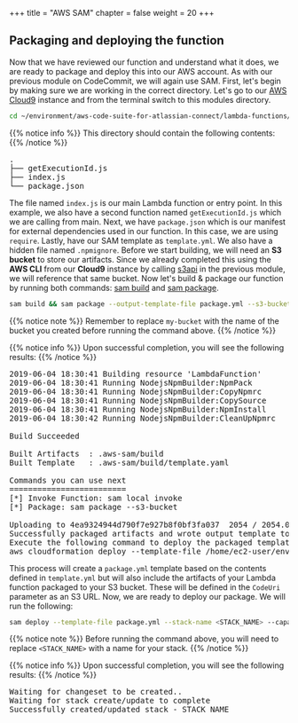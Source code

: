 +++
title = "AWS SAM"
chapter = false
weight = 20
+++

## Packaging and deploying the function

Now that we have reviewed our function and understand what it does, we are ready to package and deploy this into our AWS account. As with our previous module on CodeCommit, we will again use SAM. First, let's begin by making sure we are working in the correct directory. Let's go to our [AWS Cloud9](https://aws.amazon.com/cloud9/) instance and from the terminal switch to this modules directory.

```bash
cd ~/environment/aws-code-suite-for-atlassian-connect/lambda-functions/get-execution-id/
```

{{% notice info %}}
This directory should contain the following contents:
{{% /notice %}}

<pre>
.
├── getExecutionId.js
├── index.js
└── package.json
</pre>

The file named `index.js` is our main Lambda function or entry point. In this example, we also have a second function named `getExecutionId.js` which we are calling from main. Next, we have `package.json` which is our manifest for external dependencies used in our function. In this case, we are using `require`. Lastly, have our SAM template as `template.yml`. We also have a hidden file named `.npmignore`. Before we start building, we will need an **S3 bucket** to store our artifacts. Since we already completed this using the **AWS CLI** from our **Cloud9** instance by calling [s3api](https://docs.aws.amazon.com/cli/latest/reference/s3api/) in the previous module, we will reference that same bucket. Now let's build & package our function by running both commands: [sam build](https://docs.aws.amazon.com/serverless-application-model/latest/developerguide/sam-cli-command-reference-sam-build.html) and [sam package](https://docs.aws.amazon.com/serverless-application-model/latest/developerguide/sam-cli-command-reference-sam-package.html). 

```bash
sam build && sam package --output-template-file package.yml --s3-bucket my-bucket
```

{{% notice note %}}
Remember to replace `my-bucket` with the name of the bucket you created before running the command above.
{{% /notice %}}

{{% notice info %}}
Upon successful completion, you will see the following results:
{{% /notice %}}

<pre>
2019-06-04 18:30:41 Building resource 'LambdaFunction'
2019-06-04 18:30:41 Running NodejsNpmBuilder:NpmPack
2019-06-04 18:30:41 Running NodejsNpmBuilder:CopyNpmrc
2019-06-04 18:30:41 Running NodejsNpmBuilder:CopySource
2019-06-04 18:30:41 Running NodejsNpmBuilder:NpmInstall
2019-06-04 18:30:42 Running NodejsNpmBuilder:CleanUpNpmrc

Build Succeeded

Built Artifacts  : .aws-sam/build
Built Template   : .aws-sam/build/template.yaml

Commands you can use next
=========================
[*] Invoke Function: sam local invoke
[*] Package: sam package --s3-bucket <yourbucket>
    
Uploading to 4ea9324944d790f7e927b8f0bf3fa037  2054 / 2054.0  (100.00%)
Successfully packaged artifacts and wrote output template to file package.yml.
Execute the following command to deploy the packaged template
aws cloudformation deploy --template-file /home/ec2-user/environment/jira-codesuite/lambda-functions/get-execution-id/package.yml --stack-name <YOUR STACK NAME>
</pre>

This process will create a `package.yml` template based on the contents defined in `template.yml` but will also include the artifacts of your Lambda function packaged to your S3 bucket. These will be defined in the `CodeUri` parameter as an S3 URL. Now, we are ready to deploy our package. We will run the following:

```bash
sam deploy --template-file package.yml --stack-name <STACK_NAME> --capabilities CAPABILITY_IAM
```

{{% notice note %}}
Before running the command above, you will need to replace `<STACK_NAME>` with a name for your stack.
{{% /notice %}}

{{% notice info %}}
Upon successful completion, you will see the following results:
{{% /notice %}}

<pre>
Waiting for changeset to be created..
Waiting for stack create/update to complete
Successfully created/updated stack - STACK_NAME
</pre>